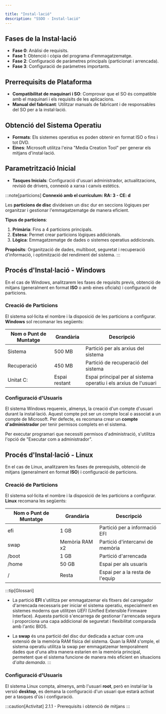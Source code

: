 ```yaml
---

title: "Instal·lació"  
description: "SSOO - Instal·lació"  
---
```


## Fases de la Instal·lació
- **Fase 0**: Anàlisi de requisits.
- **Fase 1**: Obtenció i còpia del programa d'emmagatzematge.
- **Fase 2**: Configuració de paràmetres principals (particionat i arrencada).
- **Fase 3**: Configuració de paràmetres importants.

## Prerrequisits de Plataforma
- **Compatibilitat de maquinari i SO**: Comprovar que el SO és compatible amb el maquinari i els requisits de les aplicacions.
- **Manual del fabricant**: Utilitzar manuals de fabricant i de responsables del SO per a la instal·lació.

## Obtenció del Sistema Operatiu
- **Formats**: Els sistemes operatius es poden obtenir en format ISO o fins i tot DVD.
- **Eines**: Microsoft utilitza l'eina "Media Creation Tool" per generar els mitjans d'instal·lació.

## Parametrització Inicial
- **Tasques Inicials**: Configuració d'usuari administrador, actualitzacions, revisió de drivers, connexió a xarxa i canvis estètics.

:::note[particions]
**Connexió amb el currículum: RA: 3 - CE: d**

Les **particions de disc** divideixen un disc dur en seccions lògiques per organitzar i gestionar l'emmagatzematge de manera eficient. 

**Tipus de particions**:  
1. **Primària**: Fins a 4 particions principals.
2. **Estesa**: Permet crear particions lògiques addicionals.
3. **Lògica**: Emmagatzematge de dades o sistemes operatius addicionals.

**Propòsits**: Organització de dades, multiboot, seguretat i recuperació d'informació, i optimització del rendiment del sistema.
:::

## Procés d'Instal·lació - Windows

En el cas de Windows, analitzarem les fases de requisits previs, obtenció de mitjans (generalment en format **ISO** o amb eines oficials) i configuració de particions.

### Creació de Particions
El sistema sol·licita el nombre i la disposició de les particions a configurar. **Windows** sol recomanar les següents:

| Nom o Punt de Muntatge  | Grandària        | Descripció                            |
|-------------------------|------------------|---------------------------------------|
| Sistema                 | 500 MB           | Partició per als arxius del sistema   |
| Recuperació             | 450 MB           | Partició de recuperació del sistema   |
| Unitat C:               | Espai restant    | Espai principal per al sistema operatiu i els arxius de l'usuari |

### Configuració d'Usuaris
El sistema Windows requereix, almenys, la creació d'un compte d'usuari durant la instal·lació. Aquest compte pot ser un compte local o associat a un compte de Microsoft. Per defecte, es recomana crear un **compte d'administrador** per tenir permisos complets en el sistema.

Per executar programari que necessiti permisos d'administració, s'utilitza l'opció de "Executar com a administrador".

## Procés d'Instal·lació - Linux

En el cas de Linux, analitzarem les fases de prerequisits, obtenció de mitjans (generalment en format **ISO**) i configuració de particions.

### Creació de Particions   
El sistema sol·licita el nombre i la disposició de les particions a configurar. **Linux** recomana les següents:

| Nom o Punt de Muntatge | Grandària         | Descripció                        |
|------------------------|-------------------|-----------------------------------|
| efi                    | 1 GB              | Partició per a informació EFI     |
| swap                   | Memòria RAM x2    | Partició d'intercanvi de memòria  |
| /boot                  | 1 GB              | Partició d'arrencada              |
| /home                  | 50 GB             | Espai per als usuaris             |
| /                      | Resta             | Espai per a la resta de l'equip   |


:::tip[Glossari]
- La partició **EFI** s'utilitza per emmagatzemar els fitxers del carregador d'arrencada necessaris per iniciar el sistema operatiu, especialment en sistemes moderns que utilitzen _UEFI_ (Unified Extensible Firmware Interface). Aquesta partició s'encarrega de gestionar l'arrencada segura i proporciona una capa addicional de seguretat i flexibilitat comparada amb l'antic BIOS.

- La **swap** és una partició del disc dur dedicada a actuar com una extensió de la memòria RAM física del sistema. Quan la RAM s'omple, el sistema operatiu utilitza la swap per emmagatzemar temporalment dades que d'una altra manera estarien en la memòria principal, permetent que el sistema funcione de manera més eficient en situacions d'_alta demanda_.
:::

### Configuració d'Usuaris
El sistema Linux compta, almenys, amb l'usuari **root**, però en instal·lar la versió **desktop**, es demana la configuració d'un usuari que estarà activat per a tasques d'ús i configuració.

:::caution[Activitat]
2.1.1 - Prerequisits i obtenció de mitjans
:::